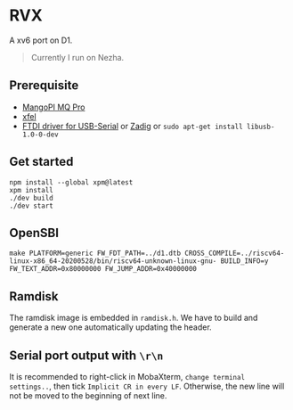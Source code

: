 # RVX

A xv6 port on D1.

> Currently I run on Nezha.

## Prerequisite

- [MangoPI MQ Pro](https://mangopi.org/mangopi_mqpro)
- [xfel](https://github.com/xboot/xfel/releases)
- [FTDI driver for USB-Serial](https://ftdichip.com/drivers/) or [Zadig](https://zadig.akeo.ie/) or `sudo apt-get install libusb-1.0-0-dev`

## Get started 
```
npm install --global xpm@latest
xpm install
./dev build
./dev start
```

## OpenSBI

```
make PLATFORM=generic FW_FDT_PATH=../d1.dtb CROSS_COMPILE=../riscv64-linux-x86_64-20200528/bin/riscv64-unknown-linux-gnu- BUILD_INFO=y FW_TEXT_ADDR=0x80000000 FW_JUMP_ADDR=0x40000000
```

## Ramdisk

The ramdisk image is embedded in `ramdisk.h`. We have to build and generate a new one automatically updating the header.

## Serial port output with `\r\n`

It is recommended to right-click in MobaXterm, `change terminal settings..`, then tick `Implicit CR in every LF`. Otherwise, the new line will not be moved to the beginning of next line.
